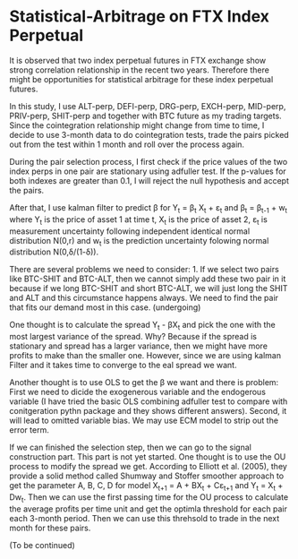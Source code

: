 # Statistical-Arbitrage on FTX Index Perpetual

It is observed that two index perpetual futures in FTX exchange show strong correlation relationship in the recent two years. Therefore there might be opportunities for 
statistical arbitrage for these index perpetual futures.

In this study, I use ALT-perp, DEFI-perp, DRG-perp, EXCH-perp, MID-perp, PRIV-perp, SHIT-perp and together with BTC future as my trading targets. Since the cointegration relationship
might change from time to time, I decide to use 3-month data to do cointegration tests, trade the pairs picked out from the test within 1 month and roll over the process again.

During the pair selection process, I first check if the price values of the two index perps in one pair are stationary using adfuller test. If the p-values for both indexes are greater than 0.1, I will reject the null hypothesis and accept the pairs. 

After that, I use kalman filter to predict &beta; for Y<sub>t</sub> = &beta;<sub>t</sub> X<sub>t</sub> + &epsilon;<sub>t</sub> and &beta;<sub>t</sub> = &beta;<sub>t-1</sub> + w<sub>t</sub> where Y<sub>t</sub> is the price of asset 1 at time t, X<sub>t</sub> is the price of asset 2, &epsilon;<sub>t</sub> is measurement uncertainty following independent identical normal distribution N(0,r) and w<sub>t</sub> is the prediction uncertainty folowing normal distribution N(0,&delta;/(1-&delta;)).   

There are several problems we need to consider: 1. If we select two pairs like BTC-SHIT and BTC-ALT, then we cannot simply add these two pair in it because if we long BTC-SHIT and short BTC-ALT, we will just long the SHIT and ALT and this circumstance happens always. We need to find the pair that fits our demand most in this case. (undergoing)

One thought is to calculate the spread Y<sub>t</sub> - &beta;X<sub>t</sub> and pick the one with the most largest variance of the spread. Why? Because if the spread is stationary and spread has a larger variance, then we might have more profits to make than the smaller one. However, since we are using kalman Filter and it takes time to converge to the eal spread we want. 

Another thought is to use OLS to get the &beta; we want and there is problem: First we need to dicide the exogenerous variable and the endogerous variable (I have tried the basic OLS combining adfuller test to compare with conitgeration pythn package and they shows different answers). Second, it will lead to omitted variable bias. We may use ECM model to strip out the error term. 

If we can finished the selection step, then we can go to the signal construction part. This part is not yet started. One thought is to use the OU process to modify the spread we get. According to Elliott et al. (2005), they provide a solid method called Shumway and Stoffer smoother approach to get the parameter A, B, C, D for model X<sub>t+1</sub> = A + BX<sub>t</sub> + C&epsilon;<sub>t+1</sub> and Y<sub>t</sub> = X<sub>t</sub> + Dw<sub>t</sub>. Then we can use the first passing time for the OU process to calculate the average profits per time unit and get the optimla threshold for each pair each 3-month period. Then we can use this threhsold to trade in the next month for these pairs.

(To be continued)
